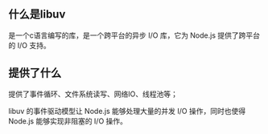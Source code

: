 ## 什么是libuv

是一个c语言编写的库，是一个跨平台的异步 I/O 库，它为 Node.js 提供了跨平台的 I/O 支持。

## 提供了什么

提供了事件循环、文件系统读写、网络IO、线程池等；

libuv 的事件驱动模型让 Node.js 能够处理大量的并发 I/O 操作，同时也使得 Node.js 能够实现非阻塞的 I/O 操作。